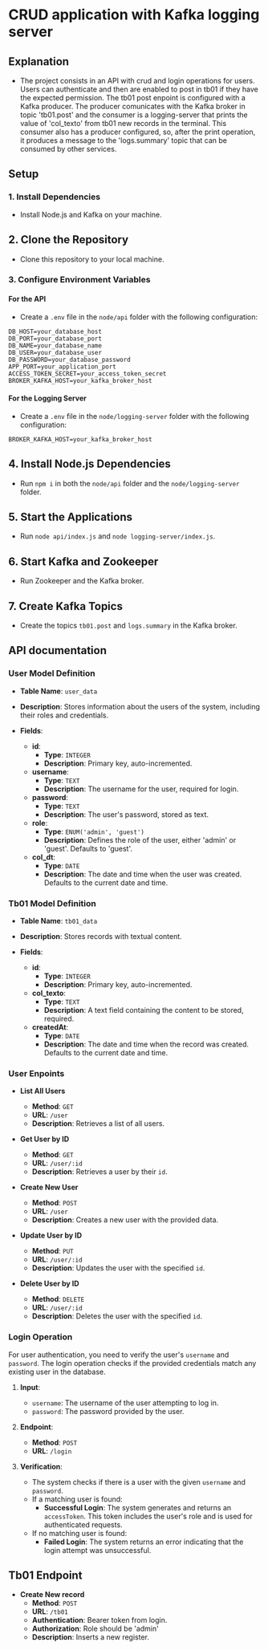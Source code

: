 # CRUD application with Kafka logging server

## Explanation

- The project consists in an API with crud and login operations for users. Users can authenticate and then are enabled to post in tb01 if they have the expected permission. The tb01 post enpoint is configured with a Kafka producer. The producer comunicates with the Kafka broker in topic 'tb01.post' and the consumer is a logging-server that prints the value of 'col_texto' from tb01 new records in the terminal. This consumer also has a producer configured, so, after the print operation, it produces a message to the 'logs.summary' topic that can be consumed by other services.


## Setup

### 1. Install Dependencies
- Install Node.js and Kafka on your machine.

## 2. Clone the Repository
- Clone this repository to your local machine.

### 3. Configure Environment Variables

#### For the API
- Create a `.env` file in the `node/api` folder with the following configuration:


```env
DB_HOST=your_database_host
DB_PORT=your_database_port
DB_NAME=your_database_name
DB_USER=your_database_user
DB_PASSWORD=your_database_password
APP_PORT=your_application_port
ACCESS_TOKEN_SECRET=your_access_token_secret
BROKER_KAFKA_HOST=your_kafka_broker_host
```

#### For the Logging Server
- Create a `.env` file in the `node/logging-server` folder with the following configuration:

```env
BROKER_KAFKA_HOST=your_kafka_broker_host
```

## 4. Install Node.js Dependencies
- Run `npm i` in both the `node/api` folder and the `node/logging-server` folder.

## 5. Start the Applications
- Run `node api/index.js` and `node logging-server/index.js`.

## 6. Start Kafka and Zookeeper
- Run Zookeeper and the Kafka broker.

## 7. Create Kafka Topics
- Create the topics `tb01.post` and `logs.summary` in the Kafka broker.

## API documentation

### User Model Definition

- **Table Name**: `user_data`
- **Description**: Stores information about the users of the system, including their roles and credentials.

- **Fields**:
  - **id**: 
    - **Type**: `INTEGER`
    - **Description**: Primary key, auto-incremented.
  - **username**: 
    - **Type**: `TEXT`
    - **Description**: The username for the user, required for login.
  - **password**: 
    - **Type**: `TEXT`
    - **Description**: The user's password, stored as text.
  - **role**: 
    - **Type**: `ENUM('admin', 'guest')`
    - **Description**: Defines the role of the user, either 'admin' or 'guest'. Defaults to 'guest'.
  - **col_dt**: 
    - **Type**: `DATE`
    - **Description**: The date and time when the user was created. Defaults to the current date and time.

### Tb01 Model Definition

- **Table Name**: `tb01_data`
- **Description**: Stores records with textual content.

- **Fields**:
  - **id**: 
    - **Type**: `INTEGER`
    - **Description**: Primary key, auto-incremented.
  - **col_texto**: 
    - **Type**: `TEXT`
    - **Description**: A text field containing the content to be stored, required.
  - **createdAt**: 
    - **Type**: `DATE`
    - **Description**: The date and time when the record was created. Defaults to the current date and time.

### User Enpoints

- **List All Users**
  - **Method**: `GET`
  - **URL**: `/user`
  - **Description**: Retrieves a list of all users.

- **Get User by ID**
  - **Method**: `GET`
  - **URL**: `/user/:id`
  - **Description**: Retrieves a user by their `id`.

- **Create New User**
  - **Method**: `POST`
  - **URL**: `/user`
  - **Description**: Creates a new user with the provided data.

- **Update User by ID**
  - **Method**: `PUT`
  - **URL**: `/user/:id`
  - **Description**: Updates the user with the specified `id`.

- **Delete User by ID**
  - **Method**: `DELETE`
  - **URL**: `/user/:id`
  - **Description**: Deletes the user with the specified `id`.

### Login Operation

For user authentication, you need to verify the user's `username` and `password`. The login operation checks if the provided credentials match any existing user in the database.

1. **Input**:
   - `username`: The username of the user attempting to log in.
   - `password`: The password provided by the user.

2. **Endpoint**:
   - **Method**: `POST`
   - **URL**: `/login`

3. **Verification**:
   - The system checks if there is a user with the given `username` and `password`.
   - If a matching user is found:
     - **Successful Login**: The system generates and returns an `accessToken`. This token includes the user's role and is used for authenticated requests.
   - If no matching user is found:
     - **Failed Login**: The system returns an error indicating that the login attempt was unsuccessful.


## Tb01 Endpoint

- **Create New record**
  - **Method**: `POST`
  - **URL**: `/tb01`
  - **Authentication**: Bearer token from login.
  - **Authorization**: Role should be 'admin'
  - **Description**: Inserts a new register.





 



